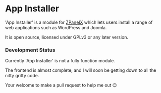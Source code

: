 App Installer
=============

'App Installer' is a module for [ZPanelX](http://www.zpanelcp.com/) which lets users install a range of web applications such as WordPress and Joomla.

It is open source, licensed under GPLv3 or any later version.

### Development Status

Currently 'App Installer' is not a fully function module.

The frontend is almost complete, and I will soon be getting down to all the nitty gritty code.

Your welcome to make a pull request to help me out :wink:
